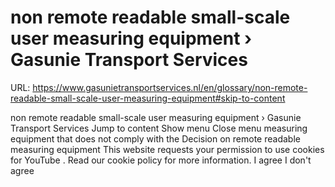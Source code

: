 # non remote readable small-scale user measuring equipment › Gasunie Transport Services

URL: https://www.gasunietransportservices.nl/en/glossary/non-remote-readable-small-scale-user-measuring-equipment#skip-to-content

non remote readable small-scale user measuring equipment › Gasunie Transport Services
Jump to content
Show menu
Close menu
measuring equipment
that does not comply with the Decision on remote readable
measuring equipment
This website requests your permission to use cookies for
YouTube
. Read our
cookie policy
for more information.
I agree
I don't agree